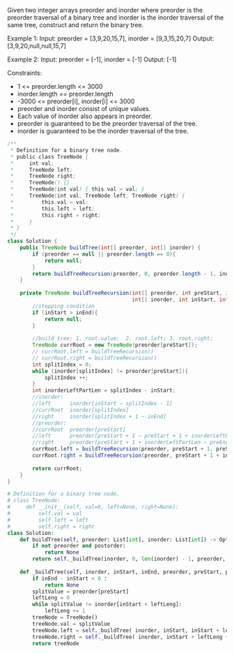 Given two integer arrays preorder and inorder where preorder is the preorder traversal of a binary tree and inorder is the inorder traversal of the same tree, construct and return the binary tree.

 
Example 1:
Input: preorder = [3,9,20,15,7], inorder = [9,3,15,20,7]
Output: [3,9,20,null,null,15,7]

Example 2:
Input: preorder = [-1], inorder = [-1]
Output: [-1]
 

Constraints:

- 1 <= preorder.length <= 3000
- inorder.length == preorder.length
- -3000 <= preorder[i], inorder[i] <= 3000
- preorder and inorder consist of unique values.
- Each value of inorder also appears in preorder.
- preorder is guaranteed to be the preorder traversal of the tree.
- inorder is guaranteed to be the inorder traversal of the tree.


```java
/**
 * Definition for a binary tree node.
 * public class TreeNode {
 *     int val;
 *     TreeNode left;
 *     TreeNode right;
 *     TreeNode() {}
 *     TreeNode(int val) { this.val = val; }
 *     TreeNode(int val, TreeNode left, TreeNode right) {
 *         this.val = val;
 *         this.left = left;
 *         this.right = right;
 *     }
 * }
 */
class Solution {
    public TreeNode buildTree(int[] preorder, int[] inorder) {
        if (preorder == null || preorder.length == 0){
            return null;
        }
        return buildTreeRecursion(preorder, 0, preorder.length - 1, inorder, 0, preorder.length - 1);
    }
    
    private TreeNode buildTreeRecursion(int[] preorder, int preStart, int preEnd, 
                                        int[] inorder, int inStart, int inEnd){
        //stopping condition
        if (inStart > inEnd){
            return null;
        }
        
        //build tree: 1. root.value;  2. root.left; 3. root.right;
        TreeNode currRoot = new TreeNode(preorder[preStart]);
        // currRoot.left = buildTreeRecursion()
        // currRoot.right = buildTreeRecursion()
        int splitIndex = 0;
        while (inorder[splitIndex] != preorder[preStart]){
            splitIndex ++;
        }
        int inorderLeftPartLen = splitIndex - inStart;
        //inorder:
        //left      inorder[inStart ~ splitIndex - 1]
        //currRoot  inorder[splitIndex]
        //right     inorder[splitIndex + 1 ~ inEnd]
        //preorder:
        //currRoot  preorder[preStart]
        //left      preorder[preStart + 1 ~ preStart + 1 + inorderLeftPartLen - 1]
        //right     preorder[preStart + 1 + inorderLeftPartLen ~ preEnd]
        currRoot.left = buildTreeRecursion(preorder, preStart + 1, preStart + 1 + inorderLeftPartLen - 1, inorder, inStart, splitIndex - 1);
        currRoot.right = buildTreeRecursion(preorder, preStart + 1 + inorderLeftPartLen, preEnd, inorder, splitIndex + 1, inEnd);
        
        return currRoot;
    }
}
```

```Python
# Definition for a binary tree node.
# class TreeNode:
#     def __init__(self, val=0, left=None, right=None):
#         self.val = val
#         self.left = left
#         self.right = right
class Solution:
    def buildTree(self, preorder: List[int], inorder: List[int]) -> Optional[TreeNode]:
        if not preorder and postorder:
            return None
        return self._buildTree(inorder, 0, len(inorder) - 1, preorder, 0, len(preorder) - 1)
        
    def _buildTree(self, inorder, inStart, inEnd, preorder, preStart, preEnd):
        if inEnd - inStart < 0 :
            return None
        splitValue = preorder[preStart]
        leftLeng = 0
        while splitValue != inorder[inStart + leftLeng]:
            leftLeng += 1
        treeNode = TreeNode()
        treeNode.val = splitValue
        treeNode.left = self._buildTree( inorder, inStart, inStart + leftLeng - 1, preorder, preStart + 1, preStart + 1 + leftLeng - 1)
        treeNode.right = self._buildTree( inorder, inStart + leftLeng + 1, inEnd, preorder, preStart + 1 + leftLeng, preEnd)
        return treeNode
        
        
        
```
